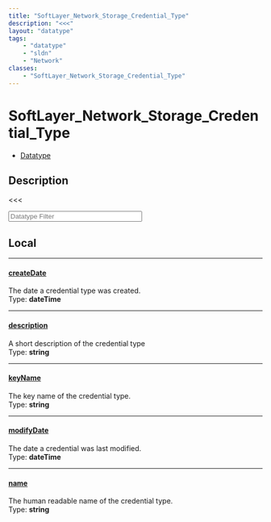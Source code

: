 ```yaml
---
title: "SoftLayer_Network_Storage_Credential_Type"
description: "<<<"
layout: "datatype"
tags:
    - "datatype"
    - "sldn"
    - "Network"
classes:
    - "SoftLayer_Network_Storage_Credential_Type"
---
```


# SoftLayer_Network_Storage_Credential_Type
<div id='service-datatype'>
    <ul id='sldn-reference-tabs'>
        <li id='datatype'> <a href='/reference/datatypes/SoftLayer_Network_Storage_Credential_Type' >Datatype</a></li>
    </ul>
</div>

## Description 


<<<





<!-- Filer BEGIN -->
<div class="view-filters">
        <div class="clearfix">
            <div class="search-input-box">
                <input placeholder="Datatype Filter" onkeyup="titleSearch(inputId='prop-input', divId='properties', elementClass='prop-row')" 
                    type="text" id="prop-input" value="" size="30" maxlength="128" class="form-text">
            </div>
        </div>
</div>
<!-- Filer END -->

<div id="properties" class="content">
<div id="localProperties" class="prop-content" >

## Local
<div class="prop-row">

-----
[createDate]: #createdate
#### [createDate]
The date a credential type was created.  
<span class="type-label">Type: </span>**dateTime**  



</div>
<div class="prop-row">

-----
[description]: #description
#### [description]
A short description of the credential type  
<span class="type-label">Type: </span>**string**  



</div>
<div class="prop-row">

-----
[keyName]: #keyname
#### [keyName]
The key name of the credential type.  
<span class="type-label">Type: </span>**string**  



</div>
<div class="prop-row">

-----
[modifyDate]: #modifydate
#### [modifyDate]
The date a credential was last modified.  
<span class="type-label">Type: </span>**dateTime**  



</div>
<div class="prop-row">

-----
[name]: #name
#### [name]
The human readable name of the credential type.  
<span class="type-label">Type: </span>**string**  



</div>
</div>
<!-- LOCAL PROPERTY END -->

</div>


